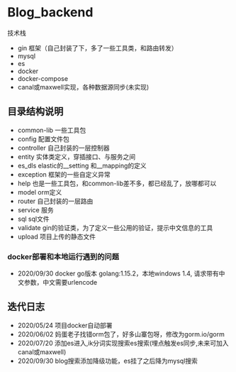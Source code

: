 # Blog_backend


技术栈

- gin 框架（自己封装了下，多了一些工具类，和路由转发）
- mysql
- es
- docker
- docker-compose
- canal或maxwell实现，各种数据源同步(未实现)


## 目录结构说明

- common-lib 一些工具包
- config 配置文件包
- controller 自己封装的一层控制器
- entity 实体类定义，穿插接口、与服务之间
- es_dls elastic的__setting 和__mapping的定义
- exception 框架的一些自定义异常
- help 也是一些工具包，和common-lib差不多，都已经乱了，放哪都可以
- model  orm定义
- router 自己封装的一层路由
- service 服务
- sql  sql文件
- validate gin的验证类，为了定义一些公用的验证，提示中文信息的工具
- upload 项目上传的静态文件


### docker部署和本地运行遇到的问题

- 2020/09/30 docker go版本 golang:1.15.2，本地windows 1.4, 请求带有中文参数，中文需要urlencode
## 迭代日志

- 2020/05/24 项目docker自动部署
- 2020/06/02 妈蛋老子找错orm包了，好多山寨包呀，修改为gorm.io/gorm
- 2020/07/20 添加es进入,ik分词实现搜索es搜索(埋点触发es同步,未来可加入canal或maxwell)
- 2020/09/30 blog搜索添加降级功能，es挂了之后降为mysql搜索

